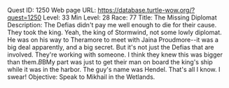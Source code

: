 Quest ID: 1250
Web page URL: https://database.turtle-wow.org/?quest=1250
Level: 33
Min Level: 28
Race: 77
Title: The Missing Diplomat
Description: The Defias didn't pay me well enough to die for their cause. They took the king. Yeah, the king of Stormwind, not some lowly diplomat. He was on his way to Theramore to meet with Jaina Proudmore--it was a big deal apparently, and a big secret. But it's not just the Defias that are involved. They're working with someone. I think they knew this was bigger than them.$B$BMy part was just to get their man on board the king's ship while it was in the harbor. The guy's name was Hendel. That's all I know. I swear!
Objective: Speak to Mikhail in the Wetlands.
